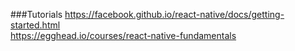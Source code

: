 
###Tutorials
https://facebook.github.io/react-native/docs/getting-started.html  
https://egghead.io/courses/react-native-fundamentals
